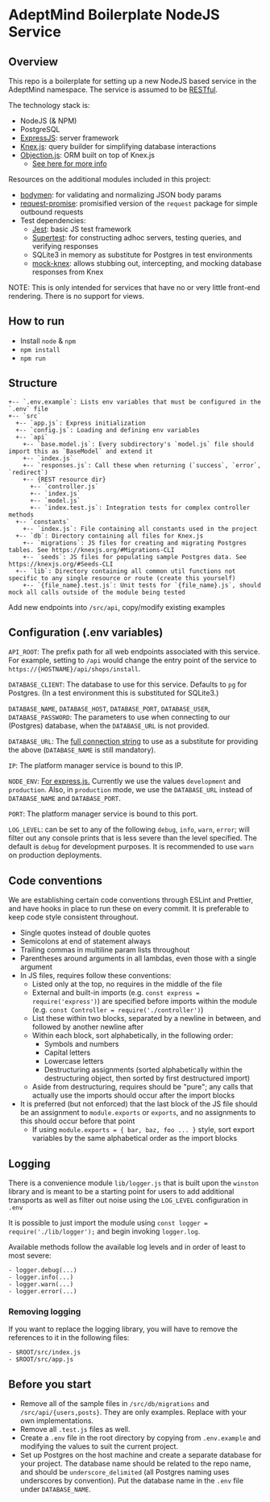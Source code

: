 # AdeptMind Boilerplate NodeJS Service

## Overview

This repo is a boilerplate for setting up a new NodeJS based service in the AdeptMind namespace. The service is assumed to be [RESTful](https://blog.philipphauer.de/restful-api-design-best-practices/).

The technology stack is:
- NodeJS (& NPM)
- PostgreSQL
- [ExpressJS](https://expressjs.com/en/guide/routing.html): server framework
- [Knex.js](http://knexjs.org/): query builder for simplifying database interactions
- [Objection.js](http://vincit.github.io/objection.js/): ORM built on top of Knex.js
  - [See here for more info](https://dev.to/aspittel/objection--knex--painless-postgresql-in-your-node-app--6n6)

Resources on the additional modules included in this project:
- [bodymen](https://github.com/diegohaz/bodymen): for validating and normalizing JSON body params
- [request-promise](https://github.com/request/request-promise): promisified version of the `request` package for simple outbound requests
- Test dependencies:
  - [Jest](https://facebook.github.io/jest/docs/en/getting-started.html): basic JS test framework
  - [Supertest](https://github.com/visionmedia/supertest): for constructing adhoc servers, testing queries, and verifying responses
  - SQLite3 in memory as substitute for Postgres in test environments
  - [mock-knex](https://github.com/colonyamerican/mock-knex): allows stubbing out, intercepting, and mocking database responses from Knex

NOTE: This is only intended for services that have no or very little front-end rendering. There is no support for views.

## How to run

- Install `node` & `npm`
- `npm install`
- `npm run`

## Structure

```
+-- `.env.example`: Lists env variables that must be configured in the `.env` file
+-- `src`
  +-- `app.js`: Express initialization
  +-- `config.js`: Loading and defining env variables
  +-- `api`
    +-- `base.model.js`: Every subdirectory's `model.js` file should import this as `BaseModel` and extend it
    +-- `index.js`
    +-- `responses.js`: Call these when returning (`success`, `error`, `redirect`)
    +-- {REST resource dir}
      +-- `controller.js`
      +-- `index.js`
      +-- `model.js`
      +-- `index.test.js`: Integration tests for complex controller methods
  +-- `constants`
    +-- `index.js`: File containing all constants used in the project
  +-- `db`: Directory containing all files for Knex.js
    +-- `migrations`: JS files for creating and migrating Postgres tables. See https://knexjs.org/#Migrations-CLI
    +-- `seeds`: JS files for populating sample Postgres data. See https://knexjs.org/#Seeds-CLI
  +-- `lib`: Directory containing all common util functions not specific to any single resource or route (create this yourself)
    +-- `{file_name}.test.js`: Unit tests for `{file_name}.js`, should mock all calls outside of the module being tested
```
Add new endpoints into `/src/api`, copy/modify existing examples

## Configuration (.env variables)

`API_ROOT`: The prefix path for all web endpoints associated with this service. For example, setting to `/api` would change the entry point of the service to `https://{HOSTNAME}/api/shops/install`.

`DATABASE_CLIENT`: The database to use for this service. Defaults to `pg` for Postgres. (In a test environment this is substituted for SQLite3.)

`DATABASE_NAME`, `DATABASE_HOST`, `DATABASE_PORT`, `DATABASE_USER`, `DATABASE_PASSWORD`: The parameters to use when connecting to our (Postgres) database, when the `DATABASE_URL` is not provided.

`DATABASE_URL`: The [full connection string](https://www.postgresql.org/docs/current/static/libpq-connect.html#LIBPQ-CONNSTRING) to use as a substitute for providing the above (`DATABASE_NAME` is still mandatory).

`IP`: The platform manager service is bound to this IP.

`NODE_ENV`: [For express.js.](https://expressjs.com/en/advanced/best-practice-performance.html#set-node_env-to-production) Currently we use the values `development` and `production`. Also, in `production` mode, we use the `DATABASE_URL` instead of `DATABASE_NAME` and `DATABASE_PORT`.

`PORT`: The platform manager service is bound to this port.

`LOG_LEVEL`: can be set to any of the following `debug`, `info`, `warn`, `error`; will filter out any console prints that is less severe than the level specified. The default is `debug` for development purposes. It is recommended to use `warn` on production deployments.

## Code conventions

We are establishing certain code conventions through ESLint and Prettier, and have hooks in place to run these on every commit. It is preferable to keep code style consistent throughout.

- Single quotes instead of double quotes
- Semicolons at end of statement always
- Trailing commas in multiline param lists throughout
- Parentheses around arguments in all lambdas, even those with a single argument
- In JS files, requires follow these conventions:
  - Listed only at the top, no requires in the middle of the file
  - External and built-in imports (e.g. `const express = require('express')`) are specified before imports within the module (e.g. `const Controller = require('./controller')`)
  - List these within two blocks, separated by a newline in between, and followed by another newline after
  - Within each block, sort alphabetically, in the following order:
    - Symbols and numbers
    - Capital letters
    - Lowercase letters
    - Destructuring assignments (sorted alphabetically within the destructuring object, then sorted by first destructured import)
  - Aside from destructuring, requires should be "pure"; any calls that actually use the imports should occur after the import blocks
- It is preferred (but not enforced) that the last block of the JS file should be an assignment to `module.exports` or `exports`, and no assignments to this should occur before that point
  - If using `module.exports = { bar, baz, foo ... }` style, sort export variables by the same alphabetical order as the import blocks

## Logging

There is a convenience module `lib/logger.js` that is built upon the `winston` library and is meant to be a starting point for users to add additional transports as well as filter out noise using the `LOG_LEVEL` configuration in `.env`

It is possible to just import the module using `const logger = require('./lib/logger');` and begin invoking `logger.log`.

Available methods follow the available log levels and in order of least to most severe:

```
- logger.debug(...)
- logger.info(...)
- logger.warn(...)
- logger.error(...)
```

### Removing logging

If you want to replace the logging library, you will have to remove the references to it in the following files:

```
- $ROOT/src/index.js
- $ROOT/src/app.js
```

## Before you start

- Remove all of the sample files in `/src/db/migrations` and `/src/api/{users,posts}`. They are only examples. Replace with your own implementations.
- Remove all `.test.js` files as well.
- Create a `.env` file in the root directory by copying from `.env.example` and modifying the values to suit the current project.
- Set up Postgres on the host machine and create a separate database for your project. The database name should be related to the repo name, and should be `underscore_delimited` (all Postgres naming uses underscores by convention). Put the database name in the `.env` file under `DATABASE_NAME`.

